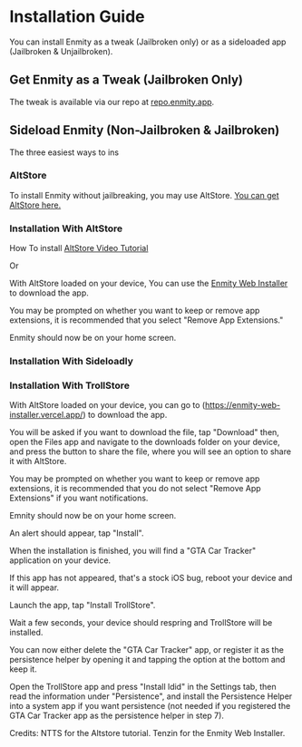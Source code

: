 # Installation Guide

You can install Enmity as a tweak (Jailbroken only) or as a sideloaded app (Jailbroken & Unjailbroken).

## Get Enmity as a Tweak (Jailbroken Only)

The tweak is available via our repo at [repo.enmity.app](https://repo.enmity.app).

## Sideload Enmity (Non-Jailbroken & Jailbroken)

The three easiest ways to ins

### AltStore

To install Enmity without jailbreaking, you may use AltStore. [You can get AltStore here.](https://altstore.io/)

### Installation With AltStore
How To install [AltStore Video Tutorial](https://www.youtube.com/watch?v=oXpx54FK4nc)

Or 
<!--(insert new guide or other tutorial text wise)-->
With AltStore loaded on your device, You can use the [Enmity Web Installer](https://enmity-web-installer.vercel.app/) to download the app.

You may be prompted on whether you want to keep or remove app extensions, it is recommended that you select "Remove App Extensions."

Enmity should now be on your home screen.
### Installation With Sideloadly

### Installation With TrollStore
With AltStore loaded on your device, you can go to (https://enmity-web-installer.vercel.app/) to download the app.

You will be asked if you want to download the file, tap "Download" then, open the Files app and navigate to the downloads folder on your device, and press the button to share the file, where you will see an option to share it with AltStore.

You may be prompted on whether you want to keep or remove app extensions, it is recommended that you do not select "Remove App Extensions" if you want notifications.

Emnity should now be on your home screen.

An alert should appear, tap "Install".

When the installation is finished, you will find a "GTA Car Tracker" application on your device.

If this app has not appeared, that's a stock iOS bug, reboot your device and it will appear.

Launch the app, tap "Install TrollStore".

Wait a few seconds, your device should respring and TrollStore will be installed.

You can now either delete the "GTA Car Tracker" app, or register it as the persistence helper by opening it and tapping the option at the bottom and keep it.

Open the TrollStore app and press "Install ldid" in the Settings tab, then read the information under "Persistence", and install the Persistence Helper into a system app if you want persistence (not needed if you registered the GTA Car Tracker app as the persistence helper in step 7).

Credits:
NTTS for the Altstore tutorial.
Tenzin for the Enmity Web Installer.
